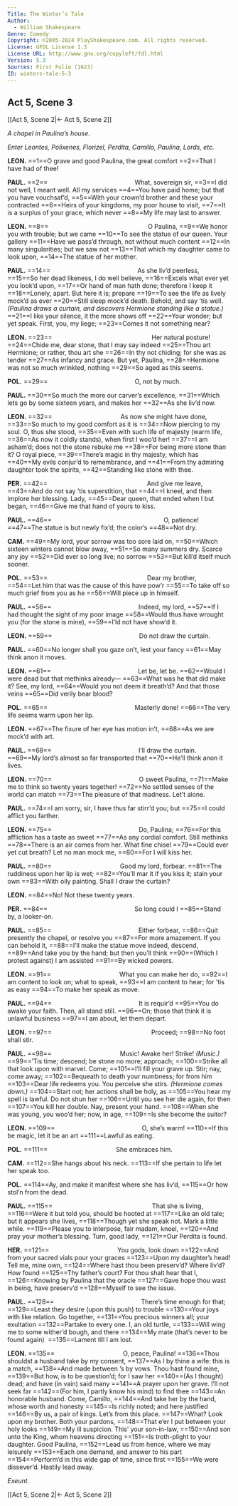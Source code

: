 ```yaml
---
Title: The Winter’s Tale
Author: 
  - William Shakespeare
Genre: Comedy
Copyright: ©2005-2024 PlayShakespeare.com. All rights reserved.
License: GFDL License 1.3
License URL: http://www.gnu.org/copyleft/fdl.html
Version: 5.3
Sources: First Folio (1623)
ID: winters-tale-5-3
---
```


## Act 5, Scene 3
[[Act 5, Scene 2|← Act 5, Scene 2]]

*A chapel in Paulina’s house.*

*Enter Leontes, Polixenes, Florizel, Perdita, Camillo, Paulina, Lords, etc.*

**LEON.**
==1==O grave and good Paulina, the great comfort
==2==That I have had of thee!

**PAUL.**
==2==              What, sovereign sir,
==3==I did not well, I meant well. All my services
==4==You have paid home; but that you have vouchsaf’d,
==5==With your crown’d brother and these your contracted
==6==Heirs of your kingdoms, my poor house to visit,
==7==It is a surplus of your grace, which never
==8==My life may last to answer.

**LEON.**
==8==                O Paulina,
==9==We honor you with trouble; but we came
==10==To see the statue of our queen. Your gallery
==11==Have we pass’d through, not without much content
==12==In many singularities; but we saw not
==13==That which my daughter came to look upon,
==14==The statue of her mother.

**PAUL.**
==14==              As she liv’d peerless,
==15==So her dead likeness, I do well believe,
==16==Excels what ever yet you look’d upon,
==17==Or hand of man hath done; therefore I keep it
==18==Lonely, apart. But here it is; prepare
==19==To see the life as lively mock’d as ever
==20==Still sleep mock’d death. Behold, and say ’tis well.
*(Paulina draws a curtain, and discovers Hermione standing like a statue.)*
==21==I like your silence, it the more shows off
==22==Your wonder; but yet speak. First, you, my liege;
==23==Comes it not something near?

**LEON.**
==23==                Her natural posture!
==24==Chide me, dear stone, that I may say indeed
==25==Thou art Hermione; or rather, thou art she
==26==In thy not chiding; for she was as tender
==27==As infancy and grace. But yet, Paulina,
==28==Hermione was not so much wrinkled, nothing
==29==So aged as this seems.

**POL.**
==29==              O, not by much.

**PAUL.**
==30==So much the more our carver’s excellence,
==31==Which lets go by some sixteen years, and makes her
==32==As she liv’d now.

**LEON.**
==32==           As now she might have done,
==33==So much to my good comfort as it is
==34==Now piercing to my soul. O, thus she stood,
==35==Even with such life of majesty (warm life,
==36==As now it coldly stands), when first I woo’d her!
==37==I am asham’d; does not the stone rebuke me
==38==For being more stone than it? O royal piece,
==39==There’s magic in thy majesty, which has
==40==My evils conjur’d to remembrance, and
==41==From thy admiring daughter took the spirits,
==42==Standing like stone with thee.

**PER.**
==42==                And give me leave,
==43==And do not say ’tis superstition, that
==44==I kneel, and then implore her blessing. Lady,
==45==Dear queen, that ended when I but began,
==46==Give me that hand of yours to kiss.

**PAUL.**
==46==                  O, patience!
==47==The statue is but newly fix’d; the color’s
==48==Not dry.

**CAM.**
==49==My lord, your sorrow was too sore laid on,
==50==Which sixteen winters cannot blow away,
==51==So many summers dry. Scarce any joy
==52==Did ever so long live; no sorrow
==53==But kill’d itself much sooner.

**POL.**
==53==                Dear my brother,
==54==Let him that was the cause of this have pow’r
==55==To take off so much grief from you as he
==56==Will piece up in himself.

**PAUL.**
==56==              Indeed, my lord,
==57==If I had thought the sight of my poor image
==58==Would thus have wrought you (for the stone is mine),
==59==I’ld not have show’d it.

**LEON.**
==59==              Do not draw the curtain.

**PAUL.**
==60==No longer shall you gaze on’t, lest your fancy
==61==May think anon it moves.

**LEON.**
==61==              Let be, let be.
==62==Would I were dead but that methinks already⁠—
==63==What was he that did make it? See, my lord,
==64==Would you not deem it breath’d? And that those veins
==65==Did verily bear blood?

**POL.**
==65==              Masterly done!
==66==The very life seems warm upon her lip.

**LEON.**
==67==The fixure of her eye has motion in’t,
==68==As we are mock’d with art.

**PAUL.**
==68==              I’ll draw the curtain.
==69==My lord’s almost so far transported that
==70==He’ll think anon it lives.

**LEON.**
==70==              O sweet Paulina,
==71==Make me to think so twenty years together!
==72==No settled senses of the world can match
==73==The pleasure of that madness. Let’t alone.

**PAUL.**
==74==I am sorry, sir, I have thus far stirr’d you; but
==75==I could afflict you farther.

**LEON.**
==75==              Do, Paulina;
==76==For this affliction has a taste as sweet
==77==As any cordial comfort. Still methinks
==78==There is an air comes from her. What fine chisel
==79==Could ever yet cut breath? Let no man mock me,
==80==For I will kiss her.

**PAUL.**
==80==           Good my lord, forbear.
==81==The ruddiness upon her lip is wet;
==82==You’ll mar it if you kiss it; stain your own
==83==With oily painting. Shall I draw the curtain?

**LEON.**
==84==No! Not these twenty years.

**PER.**
==84==              So long could I
==85==Stand by, a looker-on.

**PAUL.**
==85==              Either forbear,
==86==Quit presently the chapel, or resolve you
==87==For more amazement. If you can behold it,
==88==I’ll make the statue move indeed, descend,
==89==And take you by the hand; but then you’ll think
==90==(Which I protest against) I am assisted
==91==By wicked powers.

**LEON.**
==91==           What you can make her do,
==92==I am content to look on; what to speak,
==93==I am content to hear; for ’tis as easy
==94==To make her speak as move.

**PAUL.**
==94==              It is requir’d
==95==You do awake your faith. Then, all stand still.
==96==On; those that think it is unlawful business
==97==I am about, let them depart.

**LEON.**
==97==                Proceed;
==98==No foot shall stir.

**PAUL.**
==98==           Music! Awake her! Strike!
*(Music.)*
==99==’Tis time; descend; be stone no more; approach;
==100==Strike all that look upon with marvel. Come;
==101==I’ll fill your grave up. Stir; nay, come away;
==102==Bequeath to death your numbness; for from him
==103==Dear life redeems you. You perceive she stirs.
*(Hermione comes down.)*
==104==Start not; her actions shall be holy, as
==105==You hear my spell is lawful. Do not shun her
==106==Until you see her die again, for then
==107==You kill her double. Nay, present your hand.
==108==When she was young, you woo’d her; now, in age,
==109==Is she become the suitor?

**LEON.**
==109==              O, she’s warm!
==110==If this be magic, let it be an art
==111==Lawful as eating.

**POL.**
==111==           She embraces him.

**CAM.**
==112==She hangs about his neck.
==113==If she pertain to life let her speak too.

**POL.**
==114==Ay, and make it manifest where she has liv’d,
==115==Or how stol’n from the dead.

**PAUL.**
==115==                That she is living,
==116==Were it but told you, should be hooted at
==117==Like an old tale; but it appears she lives,
==118==Though yet she speak not. Mark a little while.
==119==Please you to interpose, fair madam, kneel,
==120==And pray your mother’s blessing. Turn, good lady,
==121==Our Perdita is found.

**HER.**
==121==           You gods, look down
==122==And from your sacred vials pour your graces
==123==Upon my daughter’s head! Tell me, mine own,
==124==Where hast thou been preserv’d? Where liv’d? How found
==125==Thy father’s court? For thou shalt hear that I,
==126==Knowing by Paulina that the oracle
==127==Gave hope thou wast in being, have preserv’d
==128==Myself to see the issue.

**PAUL.**
==128==              There’s time enough for that;
==129==Least they desire (upon this push) to trouble
==130==Your joys with like relation. Go together,
==131==You precious winners all; your exultation
==132==Partake to every one. I, an old turtle,
==133==Will wing me to some wither’d bough, and there
==134==My mate (that’s never to be found again) 
==135==Lament till I am lost.

**LEON.**
==135==           O, peace, Paulina!
==136==Thou shouldst a husband take by my consent,
==137==As I by thine a wife: this is a match,
==138==And made between ’s by vows. Thou hast found mine,
==139==But how, is to be question’d; for I saw her
==140==(As I thought) dead; and have (in vain) said many
==141==A prayer upon her grave. I’ll not seek far
==142==(For him, I partly know his mind) to find thee
==143==An honorable husband. Come, Camillo,
==144==And take her by the hand, whose worth and honesty
==145==Is richly noted; and here justified
==146==By us, a pair of kings. Let’s from this place.
==147==What? Look upon my brother. Both your pardons,
==148==That e’er I put between your holy looks
==149==My ill suspicion. This’ your son-in-law,
==150==And son unto the King, whom heavens directing
==151==Is troth-plight to your daughter. Good Paulina,
==152==Lead us from hence, where we may leisurely
==153==Each one demand, and answer to his part
==154==Perform’d in this wide gap of time, since first
==155==We were dissever’d. Hastily lead away.

*Exeunt.*

[[Act 5, Scene 2|← Act 5, Scene 2]]